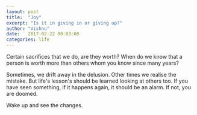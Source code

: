 ```yaml
---
layout: post
title:  "Joy"
excerpt: "Is it in giving in or giving up?"
author: "Vishnu"
date:   2017-02-22 00:03:00
categories: life
---
```

Certain sacrifices that we do, are they worth? When do we know that a person is worth more than others whom you know since many years?

Sometimes, we drift away in the delusion. Other times we realise the mistake. But life's lesson's should be learned looking at others too. If you have seen something, if it happens again, it should be an alarm. If not, you are doomed.

Wake up and see the changes.
